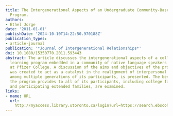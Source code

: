 ```yaml
---
title: The Intergenerational Aspects of an Undergraduate Community-Based Spanish Learning
  Program.
authors:
- Ethel Jorge
date: '2011-01-01'
publishDate: '2024-10-10T14:22:50.970188Z'
publication_types:
- article-journal
publication: '*Journal of Intergenerational Relationships*'
doi: 10.1080/15350770.2011.593443
abstract: The article discusses the intergenerational aspects of a college level Spanish
  learning program embedded in a community of native language speakers which was implemented
  at Pfizer College. A discussion of the aims and objectives of the program, which
  was created to act as a catalyst in the realignment of interpersonal relationships
  among multiple generations of its participants, is presented. The benefits that
  the program provides to all of its participants, including college faculty, students
  and participating extended families, are examined.
links:
- name: URL
  url: 
    http://myaccess.library.utoronto.ca/login?url=https://search.ebscohost.com/login.aspx?direct=true&db=cin20&AN=104680167&site=ehost-live
---
```

